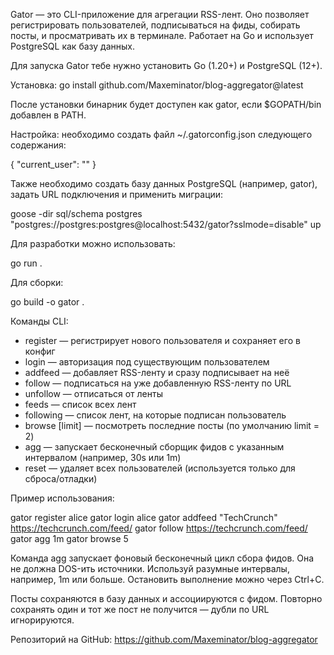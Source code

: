 Gator — это CLI-приложение для агрегации RSS-лент. Оно позволяет регистрировать пользователей, подписываться на фиды, собирать посты, и просматривать их в терминале. Работает на Go и использует PostgreSQL как базу данных.

Для запуска Gator тебе нужно установить Go (1.20+) и PostgreSQL (12+).

Установка:
  go install github.com/Maxeminator/blog-aggregator@latest

После установки бинарник будет доступен как gator, если $GOPATH/bin добавлен в PATH.

Настройка: необходимо создать файл ~/.gatorconfig.json следующего содержания:

{
  "current_user": ""
}

Также необходимо создать базу данных PostgreSQL (например, gator), задать URL подключения и применить миграции:

  goose -dir sql/schema postgres "postgres://postgres:postgres@localhost:5432/gator?sslmode=disable" up

Для разработки можно использовать:

  go run .

Для сборки:

  go build -o gator .

Команды CLI:

- register <username> — регистрирует нового пользователя и сохраняет его в конфиг
- login <username> — авторизация под существующим пользователем
- addfeed <name> <url> — добавляет RSS-ленту и сразу подписывает на неё
- follow <url> — подписаться на уже добавленную RSS-ленту по URL
- unfollow <url> — отписаться от ленты
- feeds — список всех лент
- following — список лент, на которые подписан пользователь
- browse [limit] — посмотреть последние посты (по умолчанию limit = 2)
- agg <duration> — запускает бесконечный сборщик фидов с указанным интервалом (например, 30s или 1m)
- reset — удаляет всех пользователей (используется только для сброса/отладки)

Пример использования:

  gator register alice
  gator login alice
  gator addfeed "TechCrunch" https://techcrunch.com/feed/
  gator follow https://techcrunch.com/feed/
  gator agg 1m
  gator browse 5

Команда agg запускает фоновый бесконечный цикл сбора фидов. Она не должна DOS-ить источники. Используй разумные интервалы, например, 1m или больше. Остановить выполнение можно через Ctrl+C.

Посты сохраняются в базу данных и ассоциируются с фидом. Повторно сохранять один и тот же пост не получится — дубли по URL игнорируются.

Репозиторий на GitHub: https://github.com/Maxeminator/blog-aggregator
